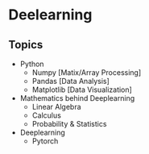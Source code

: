 # Deelearning

## Topics
- Python
  - Numpy [Matix/Array Processing]
  - Pandas [Data Analysis]
  - Matplotlib [Data Visualization]
- Mathematics behind Deeplearning
  - Linear Algebra
  - Calculus
  - Probability & Statistics
- Deeplearning
  - Pytorch  
